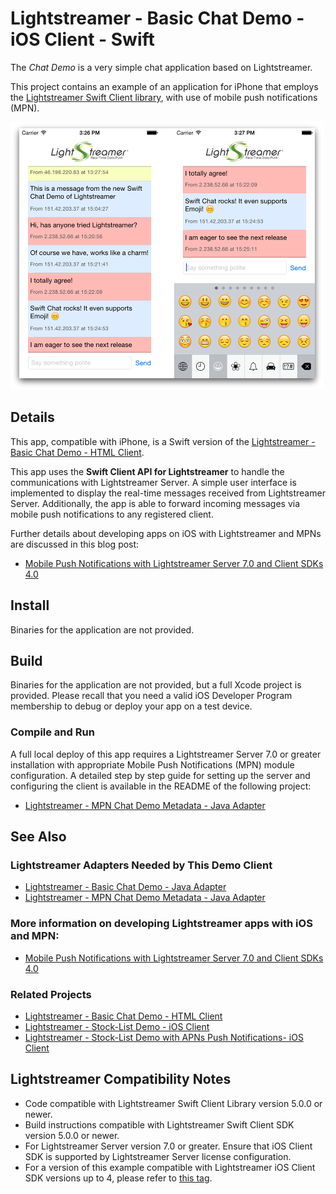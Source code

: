 # Lightstreamer - Basic Chat Demo - iOS Client - Swift

<!-- START DESCRIPTION lightstreamer-example-chat-client-ios-swift -->

The *Chat Demo* is a very simple chat application based on Lightstreamer.

This project contains an example of an application for iPhone that employs the [Lightstreamer Swift Client library](http://www.lightstreamer.com/api/ls-swift-client/latest/), with use of mobile push notifications (MPN).

![screenshot](screenshot_large.png)

## Details

This app, compatible with iPhone, is a Swift version of the [Lightstreamer - Basic Chat Demo - HTML Client](https://github.com/Lightstreamer/Lightstreamer-example-Chat-client-javascript).

This app uses the **Swift Client API for Lightstreamer** to handle the communications with Lightstreamer Server. A simple user interface is implemented to display the real-time messages received from Lightstreamer Server. Additionally, the app is able to forward incoming messages via mobile push notifications to any registered client.

Further details about developing apps on iOS with Lightstreamer and MPNs are discussed in this blog post:

* [Mobile Push Notifications with Lightstreamer Server 7.0 and Client SDKs 4.0](http://blog.lightstreamer.com/2018/01/mobile-push-notifications-with.html)

## Install

Binaries for the application are not provided.

## Build

Binaries for the application are not provided, but a full Xcode project is provided. Please recall that you need a valid iOS Developer Program membership to debug or deploy your app on a test device.

### Compile and Run

A full local deploy of this app requires a Lightstreamer Server 7.0 or greater installation with appropriate Mobile Push Notifications (MPN) module configuration. A detailed step by step guide for setting up the server and configuring the client is available in the README of the following project:

* [Lightstreamer - MPN Chat Demo Metadata - Java Adapter](https://github.com/Lightstreamer/Lightstreamer-example-MPNChatMetadata-adapter-java)

## See Also

### Lightstreamer Adapters Needed by This Demo Client

* [Lightstreamer - Basic Chat Demo - Java Adapter](https://github.com/Lightstreamer/Lightstreamer-example-Chat-adapter-java)
* [Lightstreamer - MPN Chat Demo Metadata - Java Adapter](https://github.com/Lightstreamer/Lightstreamer-example-MPNChatMetadata-adapter-java)

### More information on developing Lightstreamer apps with iOS and MPN:

* [Mobile Push Notifications with Lightstreamer Server 7.0 and Client SDKs 4.0](http://blog.lightstreamer.com/2018/01/mobile-push-notifications-with.html)

### Related Projects

* [Lightstreamer - Basic Chat Demo - HTML Client](https://github.com/Lightstreamer/Lightstreamer-example-Chat-client-javascript)
* [Lightstreamer - Stock-List Demo - iOS Client](https://github.com/Lightstreamer/Lightstreamer-example-StockList-client-ios)
* [Lightstreamer - Stock-List Demo with APNs Push Notifications- iOS Client](https://github.com/Lightstreamer/Lightstreamer-example-MPNStockList-client-ios)

## Lightstreamer Compatibility Notes

* Code compatible with Lightstreamer Swift Client Library version 5.0.0 or newer.
* Build instructions compatible with Lightstreamer Swift Client SDK version 5.0.0 or newer.
* For Lightstreamer Server version 7.0 or greater. Ensure that iOS Client SDK is supported by Lightstreamer Server license configuration.
* For a version of this example compatible with Lightstreamer iOS Client SDK versions up to 4, please refer to [this tag](https://github.com/Lightstreamer/Lightstreamer-example-Chat-client-ios-swift/tree/latest-for-client-4.x).
